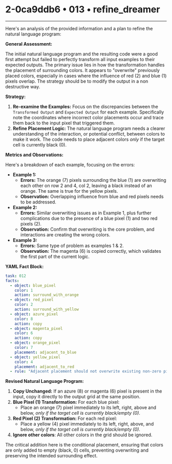 # 2-0ca9ddb6 • 013 • refine_dreamer

---
Here's an analysis of the provided information and a plan to refine the natural language program:

**General Assessment:**

The initial natural language program and the resulting code were a good first attempt but failed to perfectly transform all input examples to their expected outputs. The primary issue lies in how the transformation handles the placement of surrounding colors. It appears to "overwrite" previously placed colors, especially in cases where the influence of red (2) and blue (1) pixels overlap. The strategy should be to modify the output in a non destructive way.

**Strategy:**

1.  **Re-examine the Examples:** Focus on the discrepancies between the `Transformed Output` and `Expected Output` for each example. Specifically note the coordinates where incorrect color placements occur and trace them back to the input pixel that triggered them.
2.  **Refine Placement Logic:** The natural language program needs a clearer understanding of the interaction, or potential conflict, between colors to make it work. The code needs to place adjacent colors *only* if the target cell is currently black (0).

**Metrics and Observations:**

Here's a breakdown of each example, focusing on the errors:

*   **Example 1:**
    *   **Errors:** The orange (7) pixels surrounding the blue (1) are overwriting each other on row 2 and 4, col 2, leaving a black instead of an orange. The same is true for the yellow pixels.
    *   **Observation:** Overlapping influence from blue and red pixels needs to be addressed.
*   **Example 2:**
    *   **Errors:** Similar overwriting issues as in Example 1, plus further complications due to the presence of a blue pixel (1) and two red pixels (2).
    *   **Observation:** Confirm that overwriting is the core problem, and interactions are creating the wrong colors.
*   **Example 3:**
    *   **Errors:** Same type of problem as examples 1 & 2.
    *   **Observation:** The magenta (6) is copied correctly, which validates the first part of the current logic.

**YAML Fact Block:**

```yaml
task: 012
facts:
  - object: blue_pixel
    color: 1
    action: surround_with_orange
  - object: red_pixel
    color: 2
    action: surround_with_yellow
  - object: azure_pixel
    color: 8
    action: copy
  - object: magenta_pixel
    color: 6
    action: copy
  - object: orange_pixel
    color: 7
    placement: adjacent_to_blue
  - object: yellow_pixel
    color: 4
    placement: adjacent_to_red
  - rule: "Adjacent placement should not overwrite existing non-zero pixels."
```

**Revised Natural Language Program:**

1.  **Copy Unchanged:** If an azure (8) or magenta (6) pixel is present in the input, copy it directly to the output grid at the same position.
2.  **Blue Pixel (1) Transformation:** For each blue pixel:
    *   Place an orange (7) pixel immediately to its left, right, above and below, *only if the target cell is currently black/empty (0)*.
3.  **Red Pixel (2) Transformation:** For each red pixel:
    *   Place a yellow (4) pixel immediately to its left, right, above, and below, *only if the target cell is currently black/empty (0)*.
4. **Ignore other colors**: All other colors in the grid should be ignored.

The critical addition here is the conditional placement, ensuring that colors are only added to empty (black, 0) cells, preventing overwriting and preserving the intended surrounding effect.


